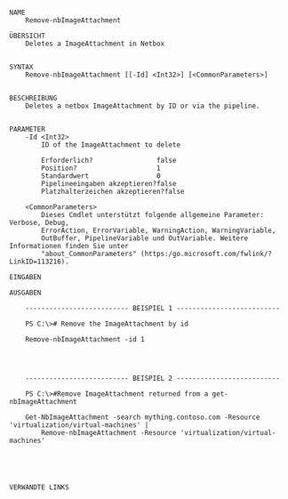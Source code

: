 ﻿```

NAME
    Remove-nbImageAttachment
    
ÜBERSICHT
    Deletes a ImageAttachment in Netbox
    
    
SYNTAX
    Remove-nbImageAttachment [[-Id] <Int32>] [<CommonParameters>]
    
    
BESCHREIBUNG
    Deletes a netbox ImageAttachment by ID or via the pipeline.
    

PARAMETER
    -Id <Int32>
        ID of the ImageAttachment to delete
        
        Erforderlich?                false
        Position?                    1
        Standardwert                 0
        Pipelineeingaben akzeptieren?false
        Platzhalterzeichen akzeptieren?false
        
    <CommonParameters>
        Dieses Cmdlet unterstützt folgende allgemeine Parameter: Verbose, Debug,
        ErrorAction, ErrorVariable, WarningAction, WarningVariable,
        OutBuffer, PipelineVariable und OutVariable. Weitere Informationen finden Sie unter 
        "about_CommonParameters" (https:/go.microsoft.com/fwlink/?LinkID=113216). 
    
EINGABEN
    
AUSGABEN
    
    -------------------------- BEISPIEL 1 --------------------------
    
    PS C:\># Remove the ImageAttachment by id
    
    Remove-nbImageAttachment -id 1
    
    
    
    
    -------------------------- BEISPIEL 2 --------------------------
    
    PS C:\>#Remove ImageAttachment returned from a get-nbImageAttachment
    
    Get-NbImageAttachment -search mything.contoso.com -Resource 'virtualization/virtual-machines' |
        Remove-nbImageAttachment -Resource 'virtualization/virtual-machines'
    
    
    
    
    
VERWANDTE LINKS



```

